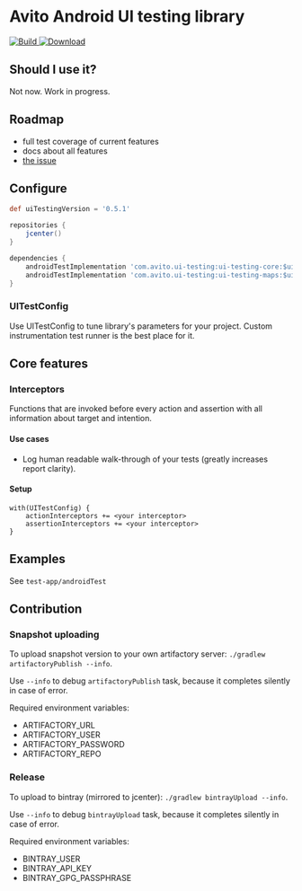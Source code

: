 # Avito Android UI testing library

[ ![Build](https://circleci.com/gh/avito-tech/android-ui-testing.svg?style=svg) ](https://circleci.com/gh/avito-tech/android-ui-testing/tree/master)
[ ![Download](https://api.bintray.com/packages/avito-tech/maven/android-ui-testing/images/download.svg) ](https://bintray.com/avito-tech/maven/android-ui-testing/_latestVersion)

## Should I use it?

Not now. Work in progress.

## Roadmap

- full test coverage of current features
- docs about all features
- [the issue](https://github.com/avito-tech/android-ui-testing/issues/11)

## Configure

```groovy
def uiTestingVersion = '0.5.1'

repositories {
    jcenter()
}

dependencies {
    androidTestImplementation 'com.avito.ui-testing:ui-testing-core:$uiTestingVersion'
    androidTestImplementation 'com.avito.ui-testing:ui-testing-maps:$uiTestingVersion'
}
```

### UITestConfig

Use UITestConfig to tune library's parameters for your project.
Custom instrumentation test runner is the best place for it.

## Core features

### Interceptors

Functions that are invoked before every action and assertion with all information about target and intention.

#### Use cases

 - Log human readable walk-through of your tests (greatly increases report clarity).
 
#### Setup 

```
with(UITestConfig) {
    actionInterceptors += <your interceptor>
    assertionInterceptors += <your interceptor>
}
```

## Examples

See `test-app/androidTest`

## Contribution

### Snapshot uploading

To upload snapshot version to your own artifactory server:  `./gradlew artifactoryPublish --info`.

Use `--info` to debug `artifactoryPublish` task, because it completes silently in case of error.

Required environment variables:

 - ARTIFACTORY_URL
 - ARTIFACTORY_USER
 - ARTIFACTORY_PASSWORD
 - ARTIFACTORY_REPO

### Release

To upload to bintray (mirrored to jcenter): `./gradlew bintrayUpload --info`.

Use `--info` to debug `bintrayUpload` task, because it completes silently in case of error.

Required environment variables:

 - BINTRAY_USER
 - BINTRAY_API_KEY
 - BINTRAY_GPG_PASSPHRASE